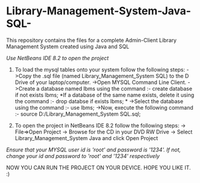 # Library-Management-System-Java-SQL-
This repository contains the files for a complete Admin-Client Library Management System created using Java and SQL

*Use NetBeans IDE 8.2 to open the project*

1) To load the mysql tables onto your system follow the following steps:
  ->Copy the .sql file (named Library_Management_System SQL) to the D Drive of your laptop/computer.
  ->Open MYSQL Command Line Client.
  ->Create a database named lbms using the command :- create database if not exists lbms;
*If a database of the same name exists, delete it using the command :- drop databse if exists lbms; *
  ->Select the database using the command :- use lbms;
  ->Now, execute the following command :- source D:/Library_Management_System SQL.sql;

2)  To open the project in NetBeans IDE 8.2 follow the following steps:
  -> File=>Open Project
  -> Browse for the CD in your DVD RW Drive 
  -> Select Library_Management_System Java and click Open Project

*Ensure that your MYSQL user id is 'root' and password is '1234'. If not, change your id and password to 'root' and '1234' respectively*

NOW YOU CAN RUN THE PROJECT ON YOUR DEVICE. HOPE YOU LIKE IT. :)
